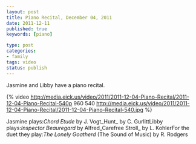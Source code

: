 ```yaml
--- 
layout: post
title: Piano Recital, December 04, 2011
date: 2011-12-11
published: true
keywords: [piano]

type: post
categories: 
- family
tags: video
status: publish
---
```

Jasmine and Libby have a piano recital.

{% video http://media.eick.us/video/2011/2011-12-04-Piano-Recital/2011-12-04-Piano-Recital-540p 960 540 http://media.eick.us/video/2011/2011-12-04-Piano-Recital/2011-12-04-Piano-Recital-540.jpg %}

Jasmine plays:_Chord Etude_ by J. Vogt_Hunt_ by C. GurlittLibby plays:_Inspector Beauregard_ by Alfred_Carefree Stroll_ by L. KohlerFor the duet they play:_The Lonely Goatherd_ (The Sound of Music) by R. Rodgers
